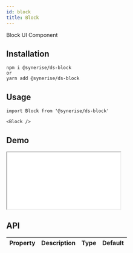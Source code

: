 ```yaml
---
id: block
title: Block
---
```


Block UI Component

## Installation

```
npm i @synerise/ds-block
or
yarn add @synerise/ds-block
```

## Usage

```
import Block from '@synerise/ds-block'

<Block />

```

## Demo

<iframe src="/storybook-static/iframe.html?id=components-block--default"></iframe>

## API

| Property | Description | Type | Default |
| -------- | ----------- | ---- | ------- |

